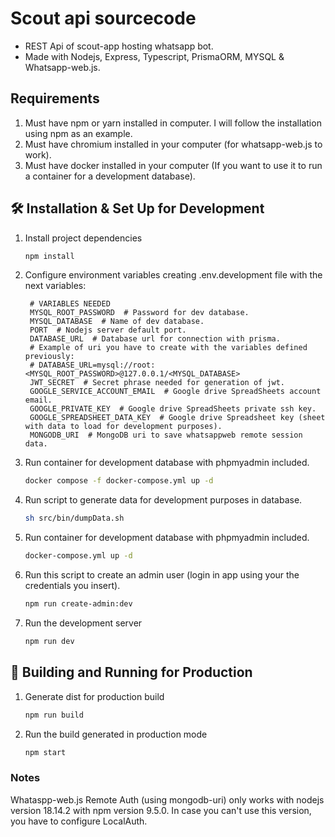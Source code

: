 # Scout api sourcecode

- REST Api of scout-app hosting whatsapp bot.
- Made with Nodejs, Express, Typescript, PrismaORM, MYSQL & Whatsapp-web.js.

## Requirements

1. Must have npm or yarn installed in computer. I will follow the installation using npm as an example.
2. Must have chromium installed in your computer (for whatsapp-web.js to work).
3. Must have docker installed in your computer (If you want to use it to run a container for a development database).

## 🛠 Installation & Set Up for Development

1. Install project dependencies

   ```sh
   npm install
   ```

2. Configure environment variables creating .env.development file with the next variables:

   ```dosini
    # VARIABLES NEEDED
    MYSQL_ROOT_PASSWORD  # Password for dev database.
    MYSQL_DATABASE  # Name of dev database.
    PORT  # Nodejs server default port.
    DATABASE_URL  # Database url for connection with prisma.
    # Example of uri you have to create with the variables defined previously:
    # DATABASE_URL=mysql://root:<MYSQL_ROOT_PASSWORD>@127.0.0.1/<MYSQL_DATABASE>
    JWT_SECRET  # Secret phrase needed for generation of jwt.
    GOOGLE_SERVICE_ACCOUNT_EMAIL  # Google drive SpreadSheets account email.
    GOOGLE_PRIVATE_KEY  # Google drive SpreadSheets private ssh key.
    GOOGLE_SPREADSHEET_DATA_KEY  # Google drive Spreadsheet key (sheet with data to load for development purposes).
    MONGODB_URI  # MongoDB uri to save whatsappweb remote session data.
   ```

3. Run container for development database with phpmyadmin included.

   ```sh
   docker compose -f docker-compose.yml up -d
   ```

4. Run script to generate data for development purposes in database.

   ```sh
   sh src/bin/dumpData.sh
   ```

5. Run container for development database with phpmyadmin included.

   ```sh
   docker-compose.yml up -d
   ```

6. Run this script to create an admin user (login in app using your the credentials you insert).

   ```sh
   npm run create-admin:dev
   ```

7. Run the development server

   ```sh
   npm run dev
   ```

## 🚀 Building and Running for Production

1. Generate dist for production build

   ```sh
   npm run build
   ```

2. Run the build generated in production mode

   ```sh
   npm start
   ```

### Notes

Whataspp-web.js Remote Auth (using mongodb-uri) only works with nodejs version 18.14.2 with npm version 9.5.0.
In case you can't use this version, you have to configure LocalAuth.
